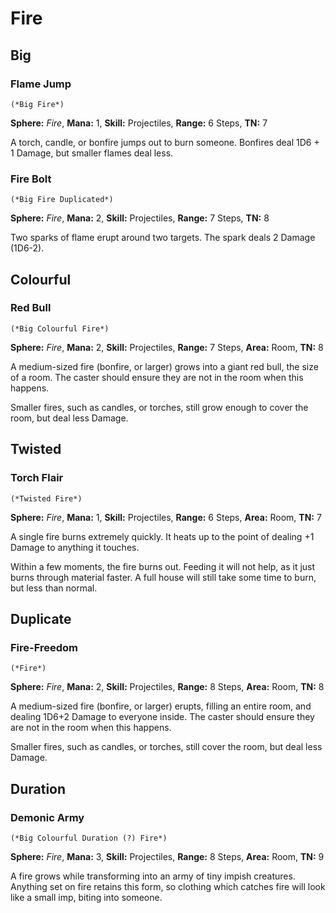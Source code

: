 # Fire

## Big

### Flame Jump
    (*Big Fire*)

**Sphere:** *Fire*, **Mana:** 1, **Skill:** Projectiles, **Range:** 6 Steps, **TN:** 7

A torch, candle, or bonfire jumps out to burn someone.
Bonfires deal 1D6 + 1 Damage, but smaller flames deal less.

### Fire Bolt
    (*Big Fire Duplicated*)

**Sphere:** *Fire*, **Mana:** 2, **Skill:** Projectiles, **Range:** 7 Steps, **TN:** 8

Two sparks of flame erupt around two targets.
The spark deals 2 Damage (1D6-2).

## Colourful

### Red Bull
    (*Big Colourful Fire*)

**Sphere:** *Fire*, **Mana:** 2, **Skill:** Projectiles, **Range:** 7 Steps, **Area:** Room, **TN:** 8

A medium-sized fire (bonfire, or larger) grows into a giant red bull, the size of a room.
The caster should ensure they are not in the room when this happens.

Smaller fires, such as candles, or torches, still grow enough to cover the room, but deal less Damage.

## Twisted

### Torch Flair

    (*Twisted Fire*)

**Sphere:** *Fire*, **Mana:** 1, **Skill:** Projectiles, **Range:** 6 Steps, **Area:** Room, **TN:** 7

A single fire burns extremely quickly.
It heats up to the point of dealing +1 Damage to anything it touches.

Within a few moments, the fire burns out.
Feeding it will not help, as it just burns through material faster.
A full house will still take some time to burn, but less than normal.

## Duplicate

### Fire-Freedom
    (*Fire*)

**Sphere:** *Fire*, **Mana:** 2, **Skill:** Projectiles, **Range:** 8 Steps, **Area:** Room, **TN:** 8

A medium-sized fire (bonfire, or larger) erupts, filling an entire room, and dealing 1D6+2 Damage to everyone inside.
The caster should ensure they are not in the room when this happens.

Smaller fires, such as candles, or torches, still cover the room, but deal less Damage.

## Duration

### Demonic Army
    (*Big Colourful Duration (?) Fire*)

**Sphere:** *Fire*, **Mana:** 3, **Skill:** Projectiles, **Range:** 8 Steps, **Area:** Room, **TN:** 9

A fire grows while transforming into an army of tiny impish creatures.
Anything set on fire retains this form, so clothing which catches fire will look like a small imp, biting into someone.

